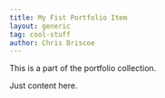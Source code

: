 ```yaml
---
title: My Fist Portfolio Item
layout: generic
tag: cool-stuff
author: Chris Briscoe
---	
```


This is a part of the portfolio collection.

Just content here.